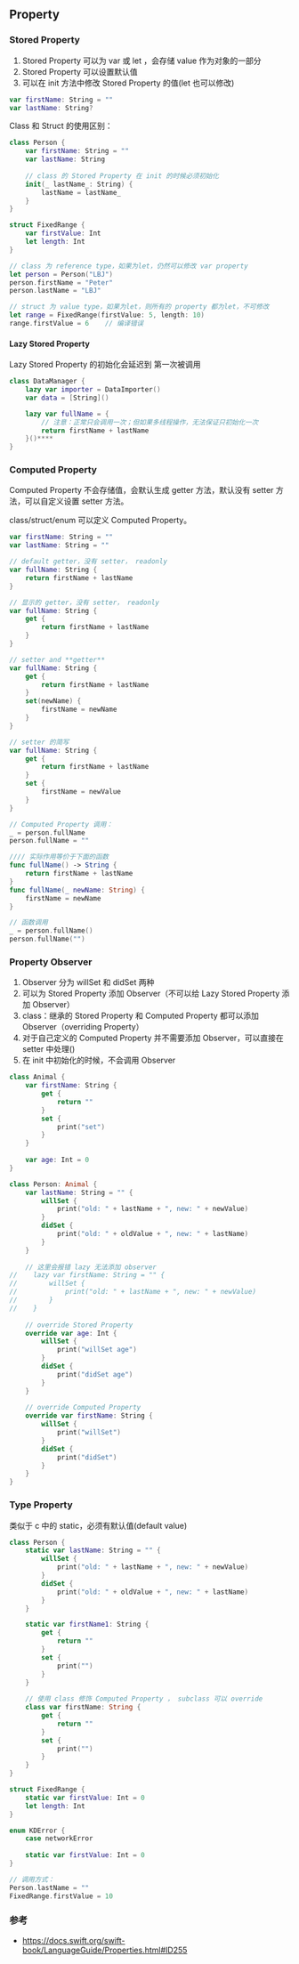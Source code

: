 ## Property

### Stored Property

1. Stored Property 可以为 var 或 let ，会存储 value 作为对象的一部分
2. Stored Property 可以设置默认值
3. 可以在 init 方法中修改 Stored Property 的值(let 也可以修改)

``` Swift
var firstName: String = ""
var lastName: String?
```

Class 和 Struct 的使用区别：

``` Swift
class Person {
    var firstName: String = ""
    var lastName: String
    
    // class 的 Stored Property 在 init 的时候必须初始化
    init(_ lastName_: String) {
        lastName = lastName_
    }
}

struct FixedRange {
    var firstValue: Int
    let length: Int
}

// class 为 reference type，如果为let，仍然可以修改 var property 
let person = Person("LBJ")
person.firstName = "Peter"
person.lastName = "LBJ"

// struct 为 value type，如果为let，则所有的 property 都为let，不可修改
let range = FixedRange(firstValue: 5, length: 10)
range.firstValue = 6    // 编译错误
```

#### Lazy Stored Property

Lazy Stored Property 的初始化会延迟到 第一次被调用

``` Swift
class DataManager {
    lazy var importer = DataImporter()
    var data = [String]()

    lazy var fullName = {
        // 注意：正常只会调用一次；但如果多线程操作，无法保证只初始化一次
        return firstName + lastName
    }()****
}
```

### Computed Property

Computed Property 不会存储值，会默认生成 getter 方法，默认没有 setter 方法，可以自定义设置 setter 方法。

class/struct/enum 可以定义 Computed Property。

``` Swift
var firstName: String = ""
var lastName: String = ""

// default getter，没有 setter， readonly
var fullName: String {
    return firstName + lastName
}

// 显示的 getter，没有 setter， readonly
var fullName: String {
    get {
        return firstName + lastName
    }
}

// setter and **getter**
var fullName: String {
    get {
        return firstName + lastName
    }
    set(newName) {
        firstName = newName
    }
}

// setter 的简写
var fullName: String {
    get {
        return firstName + lastName
    }
    set {
        firstName = newValue
    }
}

// Computed Property 调用：
_ = person.fullName
person.fullName = ""

//// 实际作用等价于下面的函数 
func fullName() -> String {
    return firstName + lastName
}
func fullName(_ newName: String) {
    firstName = newName
}

// 函数调用
_ = person.fullName()
person.fullName("")
```


### Property Observer

1. Observer 分为 willSet 和 didSet 两种
2. 可以为 Stored Property 添加 Observer（不可以给 Lazy Stored Property 添加 Observer）
3. class：继承的 Stored Property 和 Computed Property 都可以添加 Observer（overriding Property）
4. 对于自己定义的 Computed Property 并不需要添加 Observer，可以直接在 setter 中处理()
5. 在 init 中初始化的时候，不会调用 Observer

``` Swift
class Animal {
    var firstName: String {
        get {
            return ""
        }
        set {
            print("set")
        }
    }
    
    var age: Int = 0
}

class Person: Animal {
    var lastName: String = "" {
        willSet {
            print("old: " + lastName + ", new: " + newValue)
        }
        didSet {
            print("old: " + oldValue + ", new: " + lastName)
        }
    }
    
    // 这里会报错 lazy 无法添加 observer
//    lazy var firstName: String = "" {
//        willSet {
//            print("old: " + lastName + ", new: " + newValue)
//        }
//    }
    
    // override Stored Property
    override var age: Int {
        willSet {
            print("willSet age")
        }
        didSet {
            print("didSet age")
        }
    }
    
    // override Computed Property
    override var firstName: String {
        willSet {
            print("willSet")
        }
        didSet {
            print("didSet")
        }
    }
}
```

### Type Property

类似于 c 中的 static，必须有默认值(default value)

``` Swift
class Person {
    static var lastName: String = "" {
        willSet {
            print("old: " + lastName + ", new: " + newValue)
        }
        didSet {
            print("old: " + oldValue + ", new: " + lastName)
        }
    }

    static var firstName1: String {
        get {
            return ""
        }
        set {
            print("")
        }
    }
    
    // 使用 class 修饰 Computed Property ， subclass 可以 override
    class var firstName: String {
        get {
            return ""
        }
        set {
            print("")
        }
    }
}

struct FixedRange {
    static var firstValue: Int = 0
    let length: Int
}

enum KDError {
    case networkError
    
    static var firstValue: Int = 0
}

// 调用方式：
Person.lastName = ""
FixedRange.firstValue = 10
```


### 参考 
- https://docs.swift.org/swift-book/LanguageGuide/Properties.html#ID255